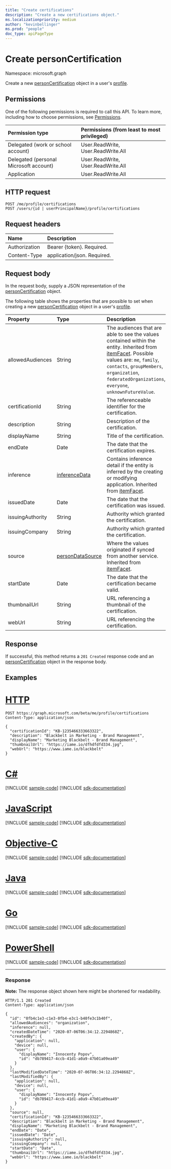 ```yaml
---
title: "Create certifications"
description: "Create a new certifications object."
ms.localizationpriority: medium
author: "kevinbellinger"
ms.prod: "people"
doc_type: apiPageType
---
```


# Create personCertification
Namespace: microsoft.graph

Create a new [personCertification](../resources/personcertification.md) object in a user's [profile](../resources/profile.md).

## Permissions

One of the following permissions is required to call this API. To learn more, including how to choose permissions, see [Permissions](/graph/permissions-reference).

| Permission type                        | Permissions (from least to most privileged)                                      |
|:---------------------------------------|:---------------------------------------------------------------------------------|
| Delegated (work or school account)     | User.ReadWrite, User.ReadWrite.All |
| Delegated (personal Microsoft account) | User.ReadWrite, User.ReadWrite.All |
| Application                            | User.ReadWrite.All                            |
## HTTP request

<!-- {
  "blockType": "ignored"
}
-->
``` http
POST /me/profile/certifications
POST /users/{id | userPrincipalName}/profile/certifications
```

## Request headers
|Name|Description|
|:---|:---|
|Authorization|Bearer {token}. Required.|
|Content-Type|application/json. Required.|

## Request body
In the request body, supply a JSON representation of the [personCertification](../resources/personcertification.md) object.

The following table shows the properties that are possible to set when creating a new [personCertification](../resources/personcertification.md) object in a user's [profile](../resources/profile.md).

|Property|Type|Description|
|:---|:---|:---|
|allowedAudiences|String|The audiences that are able to see the values contained within the entity. Inherited from [itemFacet](../resources/itemfacet.md). Possible values are: `me`, `family`, `contacts`, `groupMembers`, `organization`, `federatedOrganizations`, `everyone`, `unknownFutureValue`.|
|certificationId  |String      |The referenceable identifier for the certification. |
|description      |String      |Description of the certification.                   |
|displayName      |String      |Title of the certification.                         |
|endDate          |Date        |The date that the certification expires.            |
|inference|[inferenceData](../resources/inferencedata.md)|Contains inference detail if the entity is inferred by the creating or modifying application. Inherited from [itemFacet](../resources/itemfacet.md).|
|issuedDate       |Date        |The date that the certification was issued.         |
|issuingAuthority |String      |Authority which granted the certification.          |
|issuingCompany   |String      |Authority which granted the certification.          |
|source|[personDataSource](../resources/persondatasource.md)|Where the values originated if synced from another service. Inherited from [itemFacet](../resources/itemfacet.md).|
|startDate        |Date        |The date that the certification became valid.       |
|thumbnailUrl     |String      |URL referencing a thumbnail of the certification.   |
|webUrl           |String      |URL referencing the certification.                  |

## Response

If successful, this method returns a `201 Created` response code and an [personCertification](../resources/personcertification.md) object in the response body.

## Examples

# [HTTP](#tab/http)
<!-- {
  "blockType": "request",
  "name": "create_personCertification_from_"
}
-->
``` http
POST https://graph.microsoft.com/beta/me/profile/certifications
Content-Type: application/json

{
  "certificationId": "KB-1235466333663322",
  "description": "Blackbelt in Marketing - Brand Management",
  "displayName": "Marketing Blackbelt - Brand Management",
  "thumbnailUrl": "https://iame.io/dfhdfdfd334.jpg",
  "webUrl": "https://www.iame.io/blackbelt"
}
```
# [C#](#tab/csharp)
[!INCLUDE [sample-code](../includes/snippets/csharp/create-personcertification-from--csharp-snippets.md)]
[!INCLUDE [sdk-documentation](../includes/snippets/snippets-sdk-documentation-link.md)]

# [JavaScript](#tab/javascript)
[!INCLUDE [sample-code](../includes/snippets/javascript/create-personcertification-from--javascript-snippets.md)]
[!INCLUDE [sdk-documentation](../includes/snippets/snippets-sdk-documentation-link.md)]

# [Objective-C](#tab/objc)
[!INCLUDE [sample-code](../includes/snippets/objc/create-personcertification-from--objc-snippets.md)]
[!INCLUDE [sdk-documentation](../includes/snippets/snippets-sdk-documentation-link.md)]

# [Java](#tab/java)
[!INCLUDE [sample-code](../includes/snippets/java/create-personcertification-from--java-snippets.md)]
[!INCLUDE [sdk-documentation](../includes/snippets/snippets-sdk-documentation-link.md)]

# [Go](#tab/go)
[!INCLUDE [sample-code](../includes/snippets/go/create-personcertification-from--go-snippets.md)]
[!INCLUDE [sdk-documentation](../includes/snippets/snippets-sdk-documentation-link.md)]

# [PowerShell](#tab/powershell)
[!INCLUDE [sample-code](../includes/snippets/powershell/create-personcertification-from--powershell-snippets.md)]
[!INCLUDE [sdk-documentation](../includes/snippets/snippets-sdk-documentation-link.md)]

---

### Response
**Note:** The response object shown here might be shortened for readability.
<!-- {
  "blockType": "response",
  "truncated": true,
  "@odata.type": "microsoft.graph.personCertification"
}
-->
``` http
HTTP/1.1 201 Created
Content-Type: application/json

{
  "id": "0fb4c1e3-c1e3-0fb4-e3c1-b40fe3c1b40f",
  "allowedAudiences": "organization",
  "inference": null,
  "createdDateTime": "2020-07-06T06:34:12.2294868Z",
  "createdBy": {
    "application": null,
    "device": null,
    "user": {
      "displayName": "Innocenty Popov",
      "id": "db789417-4ccb-41d1-a0a9-47b01a09ea49"
    }
  },
  "lastModifiedDateTime": "2020-07-06T06:34:12.2294868Z",
  "lastModifiedBy": {
    "application": null,
    "device": null,
    "user": {
      "displayName": "Innocenty Popov",
      "id": "db789417-4ccb-41d1-a0a9-47b01a09ea49"
    }
  },
  "source": null,
  "certificationId": "KB-1235466333663322",
  "description": "Blackbelt in Marketing - Brand Management",
  "displayName": "Marketing Blackbelt - Brand Management",
  "endDate": "Date",
  "issuedDate": "Date",
  "issuingAuthority": null,
  "issuingCompany": null,
  "startDate": "Date",
  "thumbnailUrl": "https://iame.io/dfhdfdfd334.jpg",
  "webUrl": "https://www.iame.io/blackbelt"
}
```


